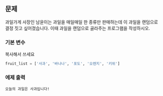 ## 문제

과일가게 사장인 남윤이는 과일을 매일매일 한 종류만 판매하는데 이 과일을 랜덤으로 결정 짓고 싶어졌습니다. 이때 과일을 랜덤으로 골라주는 프로그램을 작성하시오.

### 기본 변수

복사해서 쓰세요

```python
fruit_list = ['사과', '바나나', '포도', '오렌지', '키위']
```

### 에제 출력

```
오늘의 과일은 사과입니다!
```
